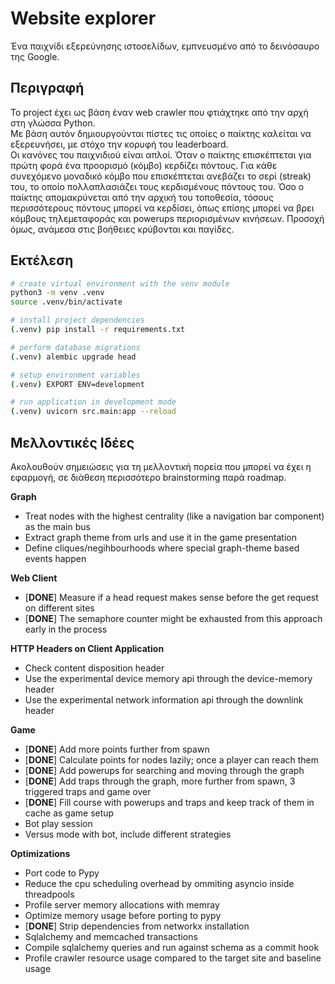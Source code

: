 # Website explorer

Ένα παιχνίδι εξερεύνησης ιστοσελίδων, εμπνευσμένο από το δεινόσαυρο της Google.

## Περιγραφή
Το project έχει ως βάση έναν web crawler που φτιάχτηκε από την αρχή στη γλώσσα Python.  
Με βάση αυτόν δημιουργούνται πίστες τις οποίες ο παίκτης καλείται να εξερευνήσει, με στόχο την κορυφή του leaderboard.  
Οι κανόνες του παιχνιδιού είναι απλοί. Όταν ο παίκτης επισκέπτεται για πρώτη φορά ένα προορισμό (κόμβο) κερδίζει πόντους. Για κάθε συνεχόμενο μοναδικό κόμβο που επισκέπτεται ανεβάζει το σερί (streak) του, το οποίο πολλαπλασιάζει τους κερδισμένους πόντους του. Όσο ο παίκτης απομακρύνεται από την αρχική του τοποθεσία, τόσους περισσότερους πόντους μπορεί να κερδίσει, όπως επίσης μπορεί να βρει κόμβους τηλεμεταφοράς και powerups περιορισμένων κινήσεων. Προσοχή όμως, ανάμεσα στις βοήθειες κρύβονται και παγίδες.  
  
## Εκτέλεση
```sh
# create virtual environment with the venv module
python3 -m venv .venv
source .venv/bin/activate

# install project dependencies
(.venv) pip install -r requirements.txt

# perform database migrations
(.venv) alembic upgrade head

# setup environment variables
(.venv) EXPORT ENV=development

# run application in development mode
(.venv) uvicorn src.main:app --reload
```

## Μελλοντικές Ιδέες
Ακολουθούν σημειώσεις για τη μελλοντική πορεία που μπορεί να έχει η εφαρμογή, σε διάθεση περισσότερο brainstorming παρά roadmap.

**Graph**

* Treat nodes with the highest centrality (like a navigation bar component) as the main bus   
* Extract graph theme from urls and use it in the game presentation  
* Define cliques/negihbourhoods where special graph-theme based events happen  

**Web Client**  

* [**DONE**] Measure if a head request makes sense before the get request on different sites  
* [**DONE**] The semaphore counter might be exhausted from this approach early in the process  

**HTTP Headers on Client Application**

* Check content disposition header  
* Use the experimental device memory api through the device-memory header  
* Use the experimental network information api through the downlink header  

**Game**

* [**DONE**] Add more points further from spawn  
* [**DONE**] Calculate points for nodes lazily; once a player can reach them  
* [**DONE**] Add powerups for searching and moving through the graph  
* [**DONE**] Add traps through the graph, more further from spawn, 3 triggered traps and game over  
* [**DONE**] Fill course with powerups and traps and keep track of them in cache as game setup  
* Bot play session  
* Versus mode with bot, include different strategies  

**Optimizations**

* Port code to Pypy  
* Reduce the cpu scheduling overhead by ommiting asyncio inside threadpools
* Profile server memory allocations with memray   
* Optimize memory usage before porting to pypy  
* [**DONE**] Strip dependencies from networkx installation  
* Sqlalchemy and memcached transactions  
* Compile sqlalchemy queries and run against schema as a commit hook
* Profile crawler resource usage compared to the target site and baseline usage